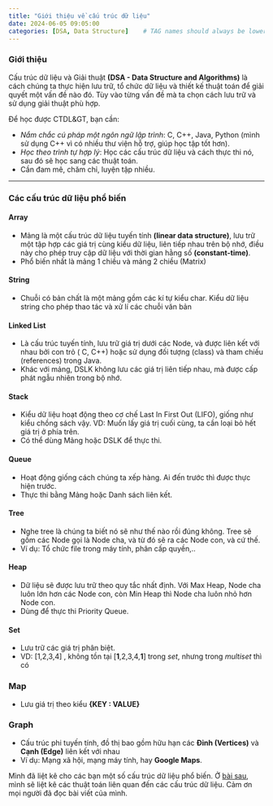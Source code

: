 ```yaml
---
title: "Giới thiệu về cấu trúc dữ liệu"
date: 2024-06-05 09:05:00
categories: [DSA, Data Structure]    # TAG names should always be lowercase
---
```


### **Giới thiệu**

Cấu trúc dữ liệu và Giải thuật **(DSA - Data Structure and Algorithms)** là cách chúng ta thực hiện lưu trữ, tổ chức dữ liệu và thiết kế thuật toán để giải quyết một vấn đề nào đó. Tùy vào từng vấn đề mà ta chọn cách lưu trữ và sử dụng giải thuật phù hợp.

Để học được CTDL&GT, bạn cần:
- *Nắm chắc cú pháp một ngôn ngữ lập trình*: C, C++, Java, Python (mình sử dụng C++ vì có nhiều thư viện hỗ trợ, giúp học tập tốt hơn).
- *Học theo trình tự hợp lý*: Học các cấu trúc dữ liệu và cách thực thi nó, sau đó sẽ học sang các thuật toán.
- Cần đam mê, chăm chỉ, luyện tập nhiều.

---

### **Các cấu trúc dữ liệu phổ biến**

<!-- ![Data Structure](/_site/assets/img/img-ds/ds.jpg) -->

#### Array
- Mảng là một cấu trúc dữ liệu tuyến tính **(linear data structure)**, lưu trữ một tập hợp các giá trị cùng kiểu dữ liệu, liên tiếp nhau trên bộ nhớ, điều này cho phép truy cập dữ liệu với thời gian hằng số **(constant-time)**.
- Phổ biến nhất là mảng 1 chiều và mảng 2 chiều (Matrix)

#### String
- Chuỗi có bản chất là một mảng gồm các kí tự kiểu char. Kiểu dữ liệu string cho phép thao tác và xử lí các chuỗi văn bản

#### Linked List
- Là cấu trúc tuyến tính, lưu trữ giá trị dưới các Node, và được liên kết với nhau bởi con trỏ ( C, C++) hoặc sử dụng đối tượng (class) và tham chiếu (references) trong Java. 
- Khác với mảng, DSLK không lưu các giá trị liên tiếp nhau, mà được cấp phát ngẫu nhiên trong bộ nhớ.

#### Stack
- Kiểu dữ liệu hoạt động theo cơ chế Last In First Out (LIFO), giống như kiểu chồng sách vậy. VD: Muốn lấy giá trị cuối cùng, ta cần loại bỏ hết giá trị ở phía trên.
- Có thể dùng Mảng hoặc DSLK để thực thi.

#### Queue
- Hoạt động giống cách chúng ta xếp hàng. Ai đến trước thì được thực hiện trước.
- Thực thi bằng Mảng hoặc Danh sách liên kết.

#### Tree
- Nghe tree là chúng ta biết nó sẽ như thế nào rồi đúng không. Tree sẽ gồm các Node gọi là Node cha, và từ đó sẽ ra các Node con, và cứ thế.
- Ví dụ: Tổ chức file trong máy tính, phân cấp quyền,..

#### Heap
- Dữ liệu sẽ được lưu trữ theo quy tắc nhất định. Với Max Heap, Node cha luôn lớn hơn các Node con, còn Min Heap thì Node cha luôn nhỏ hơn Node con.
- Dùng để thực thi Priority Queue.

#### Set
- Lưu trữ các giá trị phân biệt.
- VD: [1,2,3,4] , không tồn tại [**1**,2,3,4,**1**] trong *set*, nhưng trong *multiset* thì có

### Map
- Lưu giá trị theo kiểu **{KEY : VALUE}**

### Graph
- Cấu trúc phi tuyến tính, đồ thị bao gồm hữu hạn các **Đỉnh (Vertices)** và **Cạnh (Edge)** liên kết với nhau
- Ví dụ: Mạng xã hội, mạng máy tính, hay **Google Maps**.

Mình đã liệt kê cho các bạn một số cấu trúc dữ liệu phổ biến. Ở [bài sau](https://huyvnnb.github.io), mình sẽ liệt kê các thuật toán liên quan đến các cấu trúc dữ liệu. Cảm ơn mọi người đã đọc bài viết của mình.